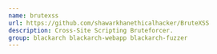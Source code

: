 ```yaml
---
name: brutexss
url: https://github.com/shawarkhanethicalhacker/BruteXSS
description: Cross-Site Scripting Bruteforcer.
group: blackarch blackarch-webapp blackarch-fuzzer
---
```

